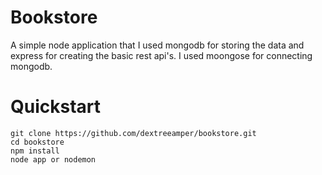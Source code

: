 # Bookstore
A simple node application that I used mongodb for storing the data and express for creating the basic rest api's. I used moongose for connecting mongodb.

# Quickstart
```
git clone https://github.com/dextreeamper/bookstore.git
cd bookstore
npm install
node app or nodemon
```
